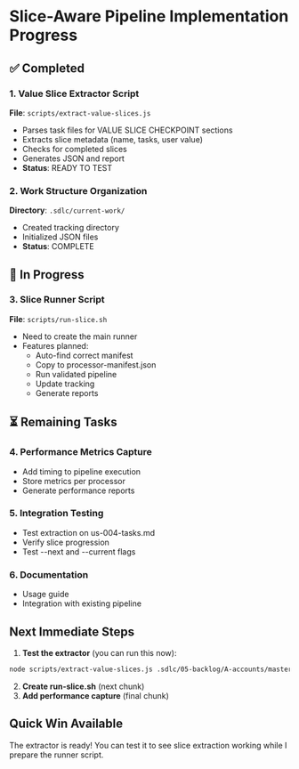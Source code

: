 # Slice-Aware Pipeline Implementation Progress

## ✅ Completed

### 1. Value Slice Extractor Script
**File**: `scripts/extract-value-slices.js`
- Parses task files for VALUE SLICE CHECKPOINT sections
- Extracts slice metadata (name, tasks, user value)
- Checks for completed slices
- Generates JSON and report
- **Status**: READY TO TEST

### 2. Work Structure Organization
**Directory**: `.sdlc/current-work/`
- Created tracking directory
- Initialized JSON files
- **Status**: COMPLETE

## 🔄 In Progress

### 3. Slice Runner Script
**File**: `scripts/run-slice.sh`
- Need to create the main runner
- Features planned:
  - Auto-find correct manifest
  - Copy to processor-manifest.json
  - Run validated pipeline
  - Update tracking
  - Generate reports

## ⏳ Remaining Tasks

### 4. Performance Metrics Capture
- Add timing to pipeline execution
- Store metrics per processor
- Generate performance reports

### 5. Integration Testing
- Test extraction on us-004-tasks.md
- Verify slice progression
- Test --next and --current flags

### 6. Documentation
- Usage guide
- Integration with existing pipeline

## Next Immediate Steps

1. **Test the extractor** (you can run this now):
```bash
node scripts/extract-value-slices.js .sdlc/05-backlog/A-accounts/master-view/us-004-tasks.md
```

2. **Create run-slice.sh** (next chunk)
3. **Add performance capture** (final chunk)

## Quick Win Available
The extractor is ready! You can test it to see slice extraction working while I prepare the runner script.